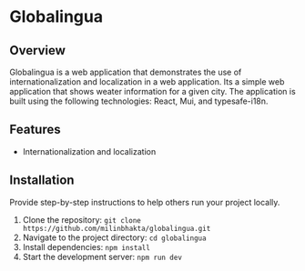 # Globalingua

## Overview

Globalingua is a web application that demonstrates the use of internationalization and localization in a web application. Its a simple web application that shows weater information for a given city. The application is built using the following technologies: React, Mui, and typesafe-i18n.

## Features

- Internationalization and localization

## Installation

Provide step-by-step instructions to help others run your project locally.

1. Clone the repository: `git clone https://github.com/milinbhakta/globalingua.git`
2. Navigate to the project directory: `cd globalingua`
3. Install dependencies: `npm install`
4. Start the development server: `npm run dev`
